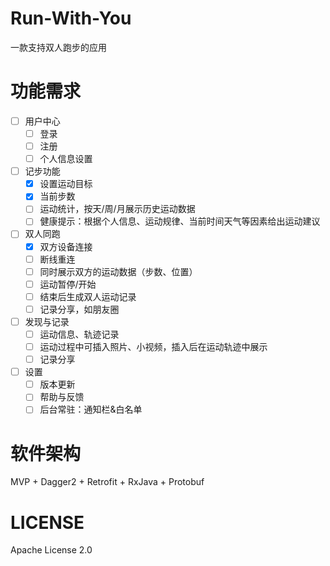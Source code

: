# Run-With-You
一款支持双人跑步的应用

# 功能需求

- [ ] 用户中心
    - [ ] 登录
    - [ ] 注册
    - [ ] 个人信息设置
- [ ] 记步功能
    - [x] 设置运动目标
    - [x] 当前步数
    - [ ] 运动统计，按天/周/月展示历史运动数据
    - [ ] 健康提示：根据个人信息、运动规律、当前时间天气等因素给出运动建议
- [ ] 双人同跑
    - [x] 双方设备连接
    - [ ] 断线重连
    - [ ] 同时展示双方的运动数据（步数、位置）
    - [ ] 运动暂停/开始
    - [ ] 结束后生成双人运动记录
    - [ ] 记录分享，如朋友圈
- [ ] 发现与记录
    - [ ] 运动信息、轨迹记录
    - [ ] 运动过程中可插入照片、小视频，插入后在运动轨迹中展示
    - [ ] 记录分享
- [ ] 设置
    - [ ] 版本更新
    - [ ] 帮助与反馈
    - [ ] 后台常驻：通知栏&白名单

# 软件架构
MVP + Dagger2 + Retrofit + RxJava + Protobuf

# LICENSE
Apache License 2.0